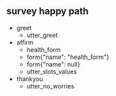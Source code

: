 ## survey happy path
* greet
    - utter_greet
* affirm
    - health_form
    - form{"name": "health_form"}
    - form{"name": null}
    - utter_slots_values
* thankyou
    - utter_no_worries
